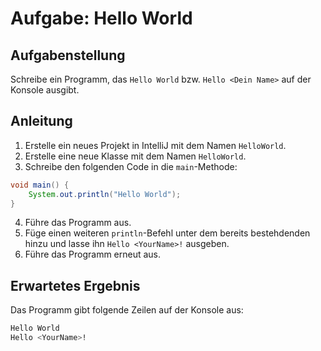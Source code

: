 # Aufgabe: Hello World

## Aufgabenstellung

Schreibe ein Programm, das `Hello World` bzw. `Hello <Dein Name>` auf der Konsole ausgibt.

## Anleitung

1. Erstelle ein neues Projekt in IntelliJ mit dem Namen `HelloWorld`.
2. Erstelle eine neue Klasse mit dem Namen `HelloWorld`.
3. Schreibe den folgenden Code in die `main`-Methode:

```java
void main() {
    System.out.println("Hello World");
}
```

4. Führe das Programm aus.
5. Füge einen weiteren `println`-Befehl unter dem bereits bestehdenden hinzu und lasse ihn `Hello <YourName>!` ausgeben.
6. Führe das Programm erneut aus.

## Erwartetes Ergebnis

Das Programm gibt folgende Zeilen auf der Konsole aus:

```bash
Hello World
Hello <YourName>!
```
